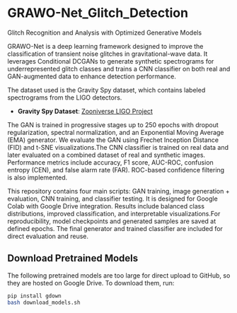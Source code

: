# GRAWO-Net_Glitch_Detection
Glitch Recognition and Analysis with Optimized Generative Models

GRAWO-Net is a deep learning framework designed to improve the classification of transient noise glitches in gravitational-wave data. It leverages Conditional DCGANs to generate synthetic spectrograms for underrepresented glitch classes and trains a CNN classifier on both real and GAN-augmented data to enhance detection performance.

The dataset used is the Gravity Spy dataset, which contains labeled spectrograms from the LIGO detectors.
- **Gravity Spy Dataset**: [Zooniverse LIGO Project](https://www.zooniverse.org/projects/zooniverse/gravity-spy)

The GAN is trained in progressive stages up to 250 epochs with dropout regularization, spectral normalization, and an Exponential Moving Average (EMA) generator. We evaluate the GAN using Frechet Inception Distance (FID) and t-SNE visualizations.The CNN classifier is trained on real data and later evaluated on a combined dataset of real and synthetic images. Performance metrics include accuracy, F1 score, AUC-ROC, confusion entropy (CEN), and false alarm rate (FAR). ROC-based confidence filtering is also implemented.

This repository contains four main scripts: GAN training, image generation + evaluation, CNN training, and classifier testing. It is designed for Google Colab with Google Drive integration. Results include balanced class distributions, improved classification, and interpretable visualizations.For reproducibility, model checkpoints and generated samples are saved at defined epochs. The final generator and trained classifier are included for direct evaluation and reuse.

## Download Pretrained Models
The following pretrained models are too large for direct upload to GitHub, so they are hosted on Google Drive.
To download them, run:
```bash
pip install gdown
bash download_models.sh


